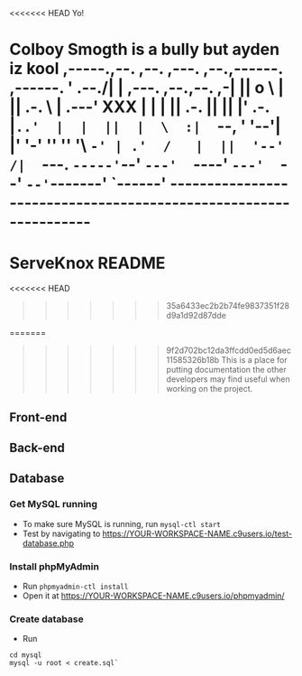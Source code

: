 <<<<<<< HEAD
Yo!
   
   Colboy Smogth is a bully but ayden iz kool
     ,-----.,--.                  ,--. ,---.   ,--.,------.  ,------.
    '  .--./|  | ,---. ,--.,--. ,-|  || o   \  |  ||  .-.  \ |  .---'
XXX    |  |    |  || .-. ||  ||  |' .-. |`..'  |  |  ||  |  \  :|  `--, 
    '  '--'\|  |' '-' ''  ''  '\ `-' | .'  /   |  ||  '--'  /|  `---.
     `-----'`--' `---'  `----'  `---'  `--'    `--'`-------' `------'
    ----------------------------------------------------------------- 
=======
# ServeKnox README
<<<<<<< HEAD
>>>>>>> 35a6433ec2b2b74fe9837351f28d9a1d92d87dde

=======
>>>>>>> 9f2d702bc12da3ffcdd0ed5d6aec11585326b18b
This is a place for putting documentation the other developers may find useful when working on the project.

## Front-end

## Back-end

## Database

### Get MySQL running
* To make sure MySQL is running, run `mysql-ctl start`
* Test by navigating to https://YOUR-WORKSPACE-NAME.c9users.io/test-database.php

### Install phpMyAdmin
* Run `phpmyadmin-ctl install`
* Open it at https://YOUR-WORKSPACE-NAME.c9users.io/phpmyadmin/

### Create database
* Run
```
cd mysql
mysql -u root < create.sql`
```

